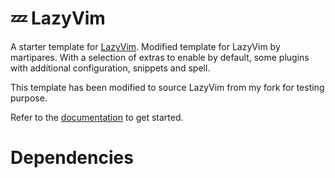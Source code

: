 # 💤 LazyVim

A starter template for [LazyVim](https://github.com/LazyVim/LazyVim).
Modified template for LazyVim by martipares.
With a selection of extras to enable by default, 
some plugins with additional configuration, snippets and spell.

This template has been modified to source LazyVim from my fork
for testing purpose.

Refer to the [documentation](https://lazyvim.github.io/installation) to get started.

# Dependencies 
<!--TODO add dependencies -->

